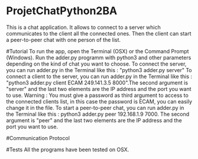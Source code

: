 # ProjetChatPython2BA
This is a chat application. It allows to connect to a server which communicates to the client all the connected ones. Then the client can start a peer-to-peer chat with one person of the list.

#Tutorial
To run the app, open the Terminal (OSX) or the Command Prompt (Windows). Run the adder.py programm with python3 and other parameters depending on the kind of chat you want to choose.
To connect the server, you can run adder.py in the Terminal like this : "python3 adder.py server"
To connect a client to the server, you can run adder.py in the Terminal like this : "python3 adder.py client ECAM 249.141.3.5 8000".The second argument is "server" and the last two elements are the IP address and the port you want to use.
Warning : You must give a password as third argument to access to the connected clients list, in this case the password is ECAM, you can easily change it in the file.
To start a peer-to-peer chat, you can run adder.py in the Terminal like this : python3 adder.py peer 192.168.1.9 7000. The second argument is "peer" and the last two elements are the IP address and the port you want to use.

#Communication Protocol


#Tests
All the programs have been tested on OSX.
